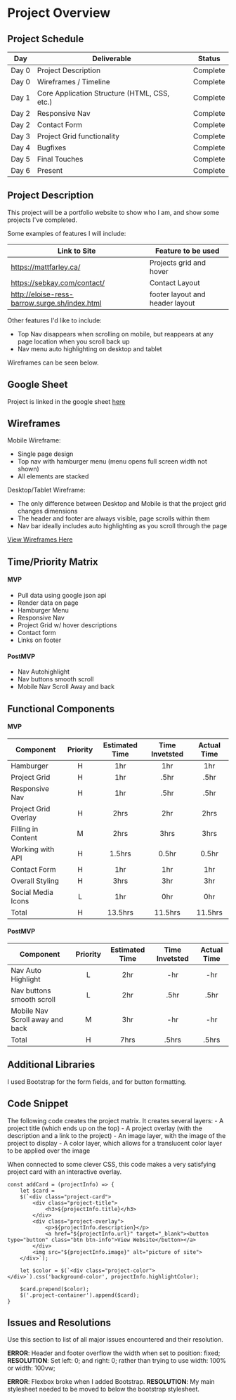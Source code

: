 # Project Overview

## Project Schedule


|  Day | Deliverable | Status
|---|---| ---|
|Day 0| Project Description | Complete
|Day 0| Wireframes / Timeline | Complete
|Day 1| Core Application Structure (HTML, CSS, etc.) | Complete
|Day 2| Responsive Nav | Complete
|Day 2| Contact Form | Complete
|Day 3| Project Grid functionality | Complete
|Day 4| Bugfixes | Complete
|Day 5| Final Touches | Complete
|Day 6| Present | Complete


## Project Description

This project will be a portfolio website to show who I am, and show some projects I've completed.

Some examples of features I will include:

| Link to Site | Feature to be used 
|---|---|
https://mattfarley.ca/ | Projects grid and hover
https://sebkay.com/contact/ | Contact Layout
http://eloise-ress-barrow.surge.sh/index.html | footer layout and header layout


Other features I'd like to include:

- Top Nav disappears when scrolling on mobile, but reappears at any page location when you scroll back up
- Nav menu auto highlighting on desktop and tablet

Wireframes can be seen below.

## Google Sheet

Project is linked in the google sheet [here](https://docs.google.com/spreadsheets/d/1UnhpYCWFX9LxGuhoe5E1K74271K-VAcVojIuR0XM57A/edit#gid=0)

## Wireframes

Mobile Wireframe:

- Single page design
- Top nav with hamburger menu (menu opens full screen width not shown)
- All elements are stacked

Desktop/Tablet Wireframe:

- The only difference between Desktop and Mobile is that the project grid changes dimensions
- The header and footer are always visible, page scrolls within them
- Nav bar ideally includes auto highlighting as you scroll through the page

[View Wireframes Here](https://res.cloudinary.com/blewin1/image/upload/v1591621057/Wireframes/portfolio-wireframes_t7q7dc.jpg)


## Time/Priority Matrix 

#### MVP 

- Pull data using google json api
- Render data on page 
- Hamburger Menu
- Responsive Nav
- Project Grid w/ hover descriptions
- Contact form
- Links on footer

#### PostMVP 

- Nav Autohighlight
- Nav buttons smooth scroll
- Mobile Nav Scroll Away and back

## Functional Components

#### MVP
| Component | Priority | Estimated Time | Time Invetsted | Actual Time |
| --- | :---: |  :---: | :---: | :---: |
| Hamburger | H | 1hr | 1hr | 1hr|
| Project Grid | H | 1hr | .5hr | .5hr |
| Responsive Nav | H | 1hr | .5hr | .5hr|
| Project Grid Overlay | H | 2hrs| 2hr | 2hrs |
| Filling in Content | M | 2hrs | 3hrs | 3hrs|
| Working with API | H | 1.5hrs| 0.5hr | 0.5hr |
| Contact Form | H | 1hr | 1hr | 1hr|
| Overall Styling | H | 3hrs | 3hr | 3hr |
| Social Media Icons | L | 1hr | 0hr | 0hr|
| Total | H | 13.5hrs| 11.5hrs | 11.5hrs |

#### PostMVP
| Component | Priority | Estimated Time | Time Invetsted | Actual Time |
| --- | :---: |  :---: | :---: | :---: |
| Nav Auto Highlight | L | 2hr | -hr | -hr|
| Nav buttons smooth scroll | L | 2hr | .5hr | .5hr|
| Mobile Nav Scroll away and back | M | 3hr | -hr | -hr|
| Total | H | 7hrs| .5hrs | .5hrs |

## Additional Libraries
 I used Bootstrap for the form fields, and for button formatting.

## Code Snippet

The following code creates the project matrix.  It creates several layers:
	- A project title (which ends up on the top)
	- A project overlay (with the description and a link to the project)
	- An image layer, with the image of the project to display
	- A color layer, which allows for a translucent color layer to be applied over the image

When connected to some clever CSS, this code makes a very satisfying project card with an interactive overlay.

```
const addCard = (projectInfo) => {
	let $card =
	$(`<div class="project-card">
		<div class="project-title">
			<h3>${projectInfo.title}</h3>
		</div>
		<div class="project-overlay">
			<p>${projectInfo.description}</p>
			<a href="${projectInfo.url}" target="_blank"><button type="button" class="btn btn-info">View Website</button></a>
		</div>        
		<img src="${projectInfo.image}" alt="picture of site">
	</div>`);

	let $color = $(`<div class="project-color"></div>`).css('background-color', projectInfo.highlightColor);
	
	$card.prepend($color);
	$('.project-container').append($card);
}
```

## Issues and Resolutions
 Use this section to list of all major issues encountered and their resolution.


**ERROR**: Header and footer overflow the width when set to position: fixed;          
**RESOLUTION**: Set left: 0; and right: 0; rather than trying to use width: 100% or width: 100vw;


**ERROR**: Flexbox broke when I added Bootstrap.
**RESOLUTION**: My main stylesheet needed to be moved to below the bootstrap stylesheet.